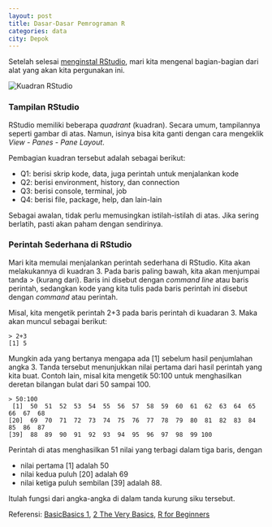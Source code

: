 ```yaml
---
layout: post
title: Dasar-Dasar Pemrograman R
categories: data
city: Depok
---
```


Setelah selesai [menginstal RStudio](https://bryantara.com/instalasi-r-windows/), mari kita mengenal bagian-bagian dari alat yang akan kita pergunakan ini. 

![Kuadran RStudio](https://raw.githubusercontent.com/bryantara/bryantara.github.io/master/images/kuadran-r.jpg)

### Tampilan RStudio

RStudio memiliki beberapa _quadrant_ (kuadran). Secara umum, tampilannya seperti gambar di atas. Namun, isinya bisa kita ganti dengan cara mengeklik _View - Panes - Pane Layout_. 

Pembagian kuadran tersebut adalah sebagai berikut:
- Q1: berisi skrip kode, data, juga perintah untuk menjalankan kode
- Q2: berisi environment, history, dan connection
- Q3: berisi console, terminal, job
- Q4: berisi file, package, help, dan lain-lain

Sebagai awalan, tidak perlu memusingkan istilah-istilah di atas. Jika sering berlatih, pasti akan paham dengan sendirinya.

### Perintah Sederhana di RStudio

Mari kita memulai menjalankan perintah sederhana di RStudio. Kita akan melakukannya di kuadran 3. Pada baris paling bawah, kita akan menjumpai tanda > (kurang dari). Baris ini disebut dengan _command line_ atau baris perintah, sedangkan kode yang kita tulis pada baris perintah ini disebut dengan _command_ atau perintah.

Misal, kita mengetik perintah 2+3 pada baris perintah di kuadaran 3. Maka akan muncul sebagai berikut:

```
> 2+3
[1] 5
```
Mungkin ada yang bertanya mengapa ada [1] sebelum hasil penjumlahan angka 3. Tanda tersebut menunjukkan nilai pertama dari hasil perintah yang kita buat. Contoh lain, misal kita mengetik 50:100 untuk menghasilkan deretan bilangan bulat dari 50 sampai 100.

```
> 50:100
 [1]  50  51  52  53  54  55  56  57  58  59  60  61  62  63  64  65  66  67  68
[20]  69  70  71  72  73  74  75  76  77  78  79  80  81  82  83  84  85  86  87
[39]  88  89  90  91  92  93  94  95  96  97  98  99 100
```

Perintah di atas menghasilkan 51 nilai yang terbagi dalam tiga baris, dengan 
- nilai pertama [1] adalah 50
- nilai kedua puluh [20] adalah 69
- nilai ketiga puluh sembilan [39] adalah 88. 

Itulah fungsi dari angka-angka di dalam tanda kurung siku tersebut.



Referensi: [BasicBasics 1](https://rladiessydney.org/courses/ryouwithme/01-basicbasics-1/), [2 The Very Basics](https://rstudio-education.github.io/hopr/basics.html), [R for Beginners](https://cran.r-project.org/doc/contrib/Paradis-rdebuts_en.pdf)

